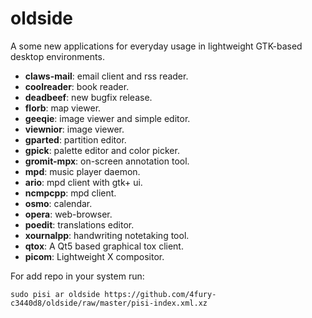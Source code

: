 # oldside
A some new applications for everyday usage in lightweight GTK-based desktop environments.

- **claws-mail**: email client and rss reader.
- **coolreader**: book reader.
- **deadbeef**: new bugfix release.
- **florb**: map viewer.
- **geeqie**: image viewer and simple editor.
- **viewnior**: image viewer.
- **gparted**: partition editor.
- **gpick**: palette editor and color picker.
- **gromit-mpx**: on-screen annotation tool.
- **mpd**: music player daemon.
- **ario**: mpd client with gtk+ ui.
- **ncmpcpp**: mpd client.
- **osmo**: calendar.
- **opera**: web-browser.
- **poedit**: translations editor.
- **xournalpp**: handwriting notetaking tool.
- **qtox**: A Qt5 based graphical tox client.
- **picom**: Lightweight X compositor.

For add repo in your system run:

```
sudo pisi ar oldside https://github.com/4fury-c3440d8/oldside/raw/master/pisi-index.xml.xz
```
